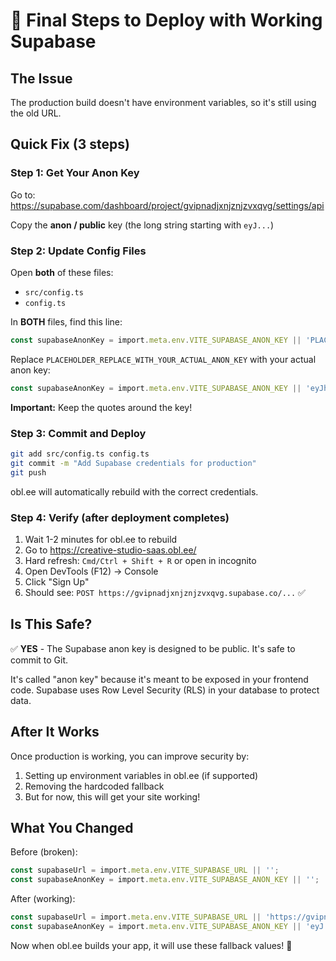# 🚀 Final Steps to Deploy with Working Supabase

## The Issue
The production build doesn't have environment variables, so it's still using the old URL.

## Quick Fix (3 steps)

### Step 1: Get Your Anon Key
Go to: https://supabase.com/dashboard/project/gvipnadjxnjznjzvxqvg/settings/api

Copy the **anon / public** key (the long string starting with `eyJ...`)

### Step 2: Update Config Files

Open **both** of these files:
- `src/config.ts`
- `config.ts`

In **BOTH** files, find this line:
```typescript
const supabaseAnonKey = import.meta.env.VITE_SUPABASE_ANON_KEY || 'PLACEHOLDER_REPLACE_WITH_YOUR_ACTUAL_ANON_KEY';
```

Replace `PLACEHOLDER_REPLACE_WITH_YOUR_ACTUAL_ANON_KEY` with your actual anon key:
```typescript
const supabaseAnonKey = import.meta.env.VITE_SUPABASE_ANON_KEY || 'eyJhbGci...your-actual-key-here...';
```

**Important:** Keep the quotes around the key!

### Step 3: Commit and Deploy

```bash
git add src/config.ts config.ts
git commit -m "Add Supabase credentials for production"
git push
```

obl.ee will automatically rebuild with the correct credentials.

### Step 4: Verify (after deployment completes)

1. Wait 1-2 minutes for obl.ee to rebuild
2. Go to https://creative-studio-saas.obl.ee/
3. Hard refresh: `Cmd/Ctrl + Shift + R` or open in incognito
4. Open DevTools (F12) → Console
5. Click "Sign Up"
6. Should see: `POST https://gvipnadjxnjznjzvxqvg.supabase.co/...` ✅

## Is This Safe?

✅ **YES** - The Supabase anon key is designed to be public. It's safe to commit to Git.

It's called "anon key" because it's meant to be exposed in your frontend code. Supabase uses Row Level Security (RLS) in your database to protect data.

## After It Works

Once production is working, you can improve security by:
1. Setting up environment variables in obl.ee (if supported)
2. Removing the hardcoded fallback
3. But for now, this will get your site working!

## What You Changed

Before (broken):
```typescript
const supabaseUrl = import.meta.env.VITE_SUPABASE_URL || '';
const supabaseAnonKey = import.meta.env.VITE_SUPABASE_ANON_KEY || '';
```

After (working):
```typescript
const supabaseUrl = import.meta.env.VITE_SUPABASE_URL || 'https://gvipnadjxnjznjzvxqvg.supabase.co';
const supabaseAnonKey = import.meta.env.VITE_SUPABASE_ANON_KEY || 'eyJ...your-key...';
```

Now when obl.ee builds your app, it will use these fallback values! 🎉

